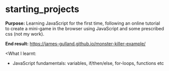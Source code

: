 # starting_projects

<b>Purpose:</b> Learning JavaScript for the first time, following an online tutorial to create a mini-game in the browser using JavaScript and some
prescribed css (not my work).

<b>End result:</b> https://james-gulland.github.io/monster-killer-example/

<What I learnt:</b>

- JavaScript fundamentals: variables, if/then/else, for-loops, functions etc
